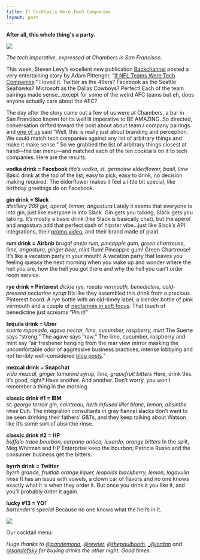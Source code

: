 ```yaml
---
title: If Cocktails Were Tech Companies
layout: post
---
```


**After all, this whole thing's a party.**

![](https://cdn-images-1.medium.com/max/800/1*aJi2NzWTbVPwgwc67pDcog.jpeg)

*The tech imperative, expressed at Chambers in San Francisco.*

This week, Steven Levy’s excellent new publication [Backchannel](http://medium.com/backchannel) posted a very entertaining story by Adam Pittenger, “[If NFL Teams Were Tech Companies](https://medium.com/backchannel/if-nfl-teams-were-tech-companies-ea4827b95b3b).” I loved it. Twitter as the 49ers? Facebook as the Seattle Seahawks? Microsoft as the Dallas Cowboys? Perfect! Each of the team pairings made sense…except for some of the weird AFC teams but eh, does anyone actually care about the AFC?

The day after the story came out a few of us were at Chambers, a bar in San Francisco known for its well lit imperative to BE AMAZING. So directed, conversation drifted toward the post about about team / company pairings and [one of us](https://twitter.com/pandemona) said “Well, this is really just about branding and perception. We could match tech companies against any list of arbitrary things and make it make sense.” So we grabbed the list of arbitrary things closest at hand—the bar menu—and matched each of the ten cocktails on it to tech companies. Here are the results.

**vodka drink = Facebook**
_tito’s vodka, st. germaine elderflower, basil, lime_
Basic drink at the top of the list, easy to pick, easy to drink, no decision making required. The elderflower makes it feel a little bit special, like birthday greetings do on Facebook.

**gin drink = Slack**  
_distillery 209 gin, aperol, lemon, angostura_
Lately it seems that everyone is into gin, just like everyone is into Slack. Gin gets you talking, Slack gets you talking. It’s mostly a basic drink (like Slack is basically chat), but the aperol and angostura add that perfect dash of hipster vibe…just like Slack’s API integrations, their [promo video](https://www.youtube.com/watch?v=B6zVzWU95Sw), and their brand made of plaid.

**rum drink = Airbnb**
_brugal anejo rum, pineapple gum, green chartreuse, lime, angostura, ginger beer, mint_
Rum! Pineapple gum! Green Chartreuse! It’s like a vacation party in your mouth! A vacation party that leaves you feeling queasy the next morning when you wake up and wonder where the hell you are, how the hell you got there and why the hell you can’t order room service.

**rye drink = Pinterest**
_dickle rye, rosato vermouth, benedictine, cold-pressed nectarine syrup_
It’s like they assembled this drink from a precious Pinterest board. A rye bottle with an old-timey label, a slender bottle of pink vermouth and a couple of [nectarines in soft focus](http://www.pinterest.com/pin/287808232406499346/). That touch of benedictine just screams “Pin it!”

**tequila drink = Uber**  
_suerte reposado, agave nectar, lime, cucumber, raspberry, mint_
The Suerte says “strong.” The agave says “raw.” The lime, cucumber, raspberry and mint say “air freshener hanging from the rear view mirror masking the uncomfortable odor of aggressive business practices, intense lobbying and not terribly well-considered [blog posts](http://www.theawl.com/2014/09/uber-optics).”

**mezcal drink = Snapchat**  
_vida mezcal, ginger tamarind syrup, lime, grapefruit bitters_
Here, drink this. It’s good, right? Have another. And another. Don’t worry, you won’t remember a thing in the morning.

**classic drink #1 = IBM**  
_st. george terroir gin, cointreau, herb infused lillet blanc, lemon, absinthe rinse_
Duh. The integration consultants in gray flannel slacks don’t want to be seen drinking their fathers’ G&Ts, and they keep talking about Watson like it’s some sort of absinthe rinse.

**classic drink #2 = HP**  
_buffalo trace bourbon, carpano antica, luxardo, orange bitters_
In the split, Meg Whitman and HP Enterprise keep the bourbon; Patricia Russo and the consumer business get the bitters.

**byrrh drink = Twitter**  
_byrrh grande, fruitlab orange liquer, leopolds blackberry, lemon, lagavulin rinse_
It has an issue with vowels, a clown car of flavors and no one knows exactly what it is when they order it. But once you drink it you like it, and you’ll probably order it again.

**lucky #13 = YO!**  
_bartender’s special_
Because no one knows what the hell’s in it.

![](https://cdn-images-1.medium.com/max/800/1*dAxwePG7yEIvBmWuGG9d8w.jpeg)

Our cocktail menu.

_Huge thanks to_ [_@pandemona_](http://twitter.com/pandemona)_,_ [_@reyner_](http://twitter.com/reyner)_,_ [_@thepaulbooth_](http://)_,_ [_@_jordan_](http://twitter.com/_jordan) _and_ [_@sandofsky_](http://twitter.com/sandofsky) _for buying drinks the other night. Good times._